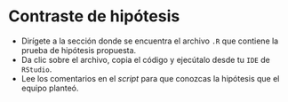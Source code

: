 # Contraste de hipótesis

- Dirígete a la sección donde se encuentra el archivo ```.R``` que contiene la prueba de hipótesis propuesta.
- Da clic sobre el archivo, copia el código y ejecútalo desde tu ```IDE``` de ```RStudio```.
- Lee los comentarios en el _script_ para que conozcas la hipótesis que el equipo planteó.
